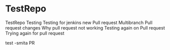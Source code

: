 # TestRepo
TestRepo Testing
Testing for jenkins new Pull request
Multibranch Pull request changes
Why pull request not working
Testing again on Pull request
Trying again for pull request

test -smita PR
